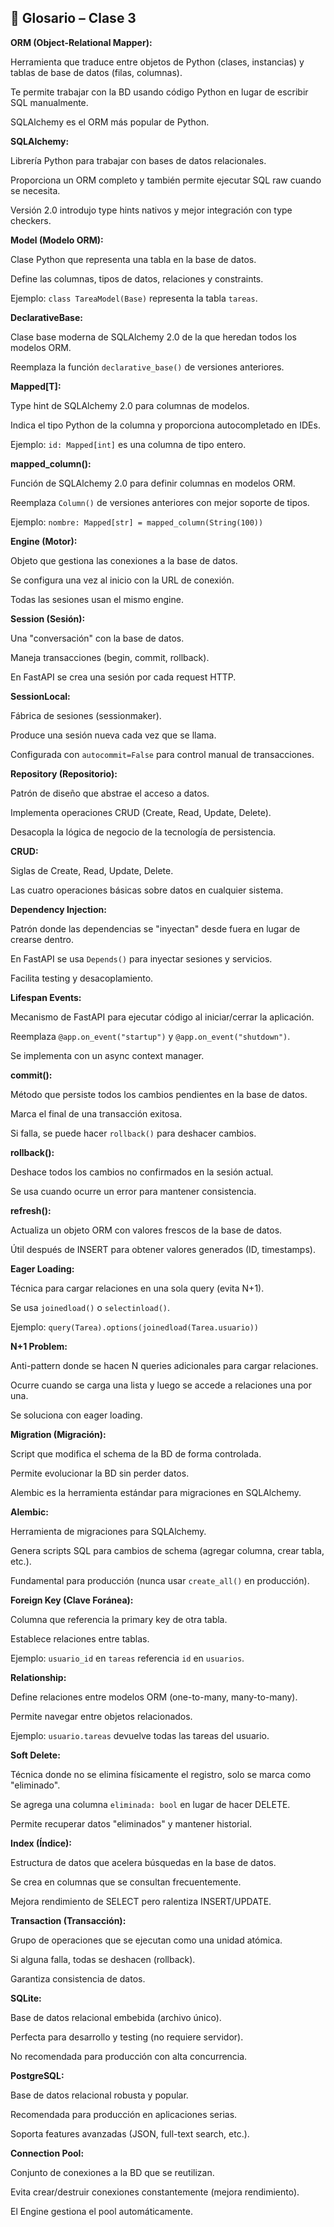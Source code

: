 ## 📘 Glosario – Clase 3

**ORM (Object-Relational Mapper):**

Herramienta que traduce entre objetos de Python (clases, instancias) y tablas de base de datos (filas, columnas).

Te permite trabajar con la BD usando código Python en lugar de escribir SQL manualmente.

SQLAlchemy es el ORM más popular de Python.

**SQLAlchemy:**

Librería Python para trabajar con bases de datos relacionales.

Proporciona un ORM completo y también permite ejecutar SQL raw cuando se necesita.

Versión 2.0 introdujo type hints nativos y mejor integración con type checkers.

**Model (Modelo ORM):**

Clase Python que representa una tabla en la base de datos.

Define las columnas, tipos de datos, relaciones y constraints.

Ejemplo: `class TareaModel(Base)` representa la tabla `tareas`.

**DeclarativeBase:**

Clase base moderna de SQLAlchemy 2.0 de la que heredan todos los modelos ORM.

Reemplaza la función `declarative_base()` de versiones anteriores.

**Mapped[T]:**

Type hint de SQLAlchemy 2.0 para columnas de modelos.

Indica el tipo Python de la columna y proporciona autocompletado en IDEs.

Ejemplo: `id: Mapped[int]` es una columna de tipo entero.

**mapped_column():**

Función de SQLAlchemy 2.0 para definir columnas en modelos ORM.

Reemplaza `Column()` de versiones anteriores con mejor soporte de tipos.

Ejemplo: `nombre: Mapped[str] = mapped_column(String(100))`

**Engine (Motor):**

Objeto que gestiona las conexiones a la base de datos.

Se configura una vez al inicio con la URL de conexión.

Todas las sesiones usan el mismo engine.

**Session (Sesión):**

Una "conversación" con la base de datos.

Maneja transacciones (begin, commit, rollback).

En FastAPI se crea una sesión por cada request HTTP.

**SessionLocal:**

Fábrica de sesiones (sessionmaker).

Produce una sesión nueva cada vez que se llama.

Configurada con `autocommit=False` para control manual de transacciones.

**Repository (Repositorio):**

Patrón de diseño que abstrae el acceso a datos.

Implementa operaciones CRUD (Create, Read, Update, Delete).

Desacopla la lógica de negocio de la tecnología de persistencia.

**CRUD:**

Siglas de Create, Read, Update, Delete.

Las cuatro operaciones básicas sobre datos en cualquier sistema.

**Dependency Injection:**

Patrón donde las dependencias se "inyectan" desde fuera en lugar de crearse dentro.

En FastAPI se usa `Depends()` para inyectar sesiones y servicios.

Facilita testing y desacoplamiento.

**Lifespan Events:**

Mecanismo de FastAPI para ejecutar código al iniciar/cerrar la aplicación.

Reemplaza `@app.on_event("startup")` y `@app.on_event("shutdown")`.

Se implementa con un async context manager.

**commit():**

Método que persiste todos los cambios pendientes en la base de datos.

Marca el final de una transacción exitosa.

Si falla, se puede hacer `rollback()` para deshacer cambios.

**rollback():**

Deshace todos los cambios no confirmados en la sesión actual.

Se usa cuando ocurre un error para mantener consistencia.

**refresh():**

Actualiza un objeto ORM con valores frescos de la base de datos.

Útil después de INSERT para obtener valores generados (ID, timestamps).

**Eager Loading:**

Técnica para cargar relaciones en una sola query (evita N+1).

Se usa `joinedload()` o `selectinload()`.

Ejemplo: `query(Tarea).options(joinedload(Tarea.usuario))`

**N+1 Problem:**

Anti-pattern donde se hacen N queries adicionales para cargar relaciones.

Ocurre cuando se carga una lista y luego se accede a relaciones una por una.

Se soluciona con eager loading.

**Migration (Migración):**

Script que modifica el schema de la BD de forma controlada.

Permite evolucionar la BD sin perder datos.

Alembic es la herramienta estándar para migraciones en SQLAlchemy.

**Alembic:**

Herramienta de migraciones para SQLAlchemy.

Genera scripts SQL para cambios de schema (agregar columna, crear tabla, etc.).

Fundamental para producción (nunca usar `create_all()` en producción).

**Foreign Key (Clave Foránea):**

Columna que referencia la primary key de otra tabla.

Establece relaciones entre tablas.

Ejemplo: `usuario_id` en `tareas` referencia `id` en `usuarios`.

**Relationship:**

Define relaciones entre modelos ORM (one-to-many, many-to-many).

Permite navegar entre objetos relacionados.

Ejemplo: `usuario.tareas` devuelve todas las tareas del usuario.

**Soft Delete:**

Técnica donde no se elimina físicamente el registro, solo se marca como "eliminado".

Se agrega una columna `eliminada: bool` en lugar de hacer DELETE.

Permite recuperar datos "eliminados" y mantener historial.

**Index (Índice):**

Estructura de datos que acelera búsquedas en la base de datos.

Se crea en columnas que se consultan frecuentemente.

Mejora rendimiento de SELECT pero ralentiza INSERT/UPDATE.

**Transaction (Transacción):**

Grupo de operaciones que se ejecutan como una unidad atómica.

Si alguna falla, todas se deshacen (rollback).

Garantiza consistencia de datos.

**SQLite:**

Base de datos relacional embebida (archivo único).

Perfecta para desarrollo y testing (no requiere servidor).

No recomendada para producción con alta concurrencia.

**PostgreSQL:**

Base de datos relacional robusta y popular.

Recomendada para producción en aplicaciones serias.

Soporta features avanzadas (JSON, full-text search, etc.).

**Connection Pool:**

Conjunto de conexiones a la BD que se reutilizan.

Evita crear/destruir conexiones constantemente (mejora rendimiento).

El Engine gestiona el pool automáticamente.

